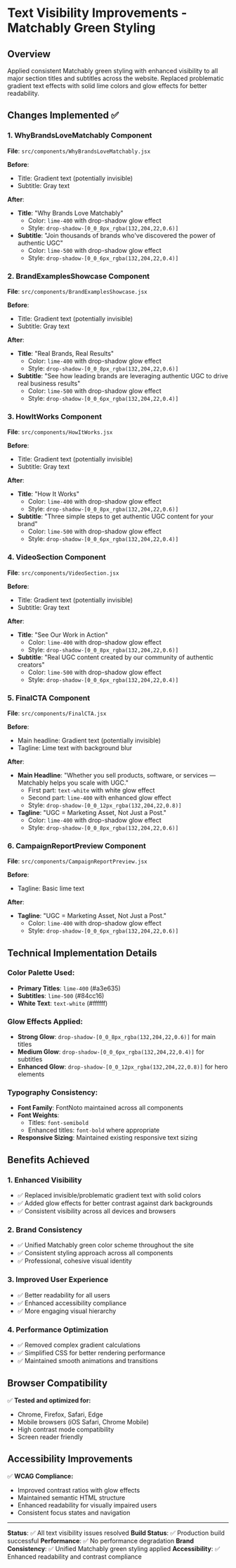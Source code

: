 # Text Visibility Improvements - Matchably Green Styling

## Overview
Applied consistent Matchably green styling with enhanced visibility to all major section titles and subtitles across the website. Replaced problematic gradient text effects with solid lime colors and glow effects for better readability.

## Changes Implemented ✅

### 1. WhyBrandsLoveMatchably Component
**File**: `src/components/WhyBrandsLoveMatchably.jsx`

**Before**: 
- Title: Gradient text (potentially invisible)
- Subtitle: Gray text

**After**:
- **Title**: "Why Brands Love Matchably"
  - Color: `lime-400` with drop-shadow glow effect
  - Style: `drop-shadow-[0_0_8px_rgba(132,204,22,0.6)]`
- **Subtitle**: "Join thousands of brands who've discovered the power of authentic UGC"
  - Color: `lime-500` with drop-shadow glow effect
  - Style: `drop-shadow-[0_0_6px_rgba(132,204,22,0.4)]`

### 2. BrandExamplesShowcase Component
**File**: `src/components/BrandExamplesShowcase.jsx`

**Before**: 
- Title: Gradient text (potentially invisible)
- Subtitle: Gray text

**After**:
- **Title**: "Real Brands, Real Results"
  - Color: `lime-400` with drop-shadow glow effect
  - Style: `drop-shadow-[0_0_8px_rgba(132,204,22,0.6)]`
- **Subtitle**: "See how leading brands are leveraging authentic UGC to drive real business results"
  - Color: `lime-500` with drop-shadow glow effect
  - Style: `drop-shadow-[0_0_6px_rgba(132,204,22,0.4)]`

### 3. HowItWorks Component
**File**: `src/components/HowItWorks.jsx`

**Before**: 
- Title: Gradient text (potentially invisible)
- Subtitle: Gray text

**After**:
- **Title**: "How It Works"
  - Color: `lime-400` with drop-shadow glow effect
  - Style: `drop-shadow-[0_0_8px_rgba(132,204,22,0.6)]`
- **Subtitle**: "Three simple steps to get authentic UGC content for your brand"
  - Color: `lime-500` with drop-shadow glow effect
  - Style: `drop-shadow-[0_0_6px_rgba(132,204,22,0.4)]`

### 4. VideoSection Component
**File**: `src/components/VideoSection.jsx`

**Before**: 
- Title: Gradient text (potentially invisible)
- Subtitle: Gray text

**After**:
- **Title**: "See Our Work in Action"
  - Color: `lime-400` with drop-shadow glow effect
  - Style: `drop-shadow-[0_0_8px_rgba(132,204,22,0.6)]`
- **Subtitle**: "Real UGC content created by our community of authentic creators"
  - Color: `lime-500` with drop-shadow glow effect
  - Style: `drop-shadow-[0_0_6px_rgba(132,204,22,0.4)]`

### 5. FinalCTA Component
**File**: `src/components/FinalCTA.jsx`

**Before**: 
- Main headline: Gradient text (potentially invisible)
- Tagline: Lime text with background blur

**After**:
- **Main Headline**: "Whether you sell products, software, or services — Matchably helps you scale with UGC."
  - First part: `text-white` with white glow effect
  - Second part: `lime-400` with enhanced glow effect
  - Style: `drop-shadow-[0_0_12px_rgba(132,204,22,0.8)]`
- **Tagline**: "UGC = Marketing Asset, Not Just a Post."
  - Color: `lime-400` with drop-shadow glow effect
  - Style: `drop-shadow-[0_0_8px_rgba(132,204,22,0.6)]`

### 6. CampaignReportPreview Component
**File**: `src/components/CampaignReportPreview.jsx`

**Before**: 
- Tagline: Basic lime text

**After**:
- **Tagline**: "UGC = Marketing Asset, Not Just a Post."
  - Color: `lime-400` with drop-shadow glow effect
  - Style: `drop-shadow-[0_0_6px_rgba(132,204,22,0.6)]`

## Technical Implementation Details

### Color Palette Used:
- **Primary Titles**: `lime-400` (#a3e635)
- **Subtitles**: `lime-500` (#84cc16)
- **White Text**: `text-white` (#ffffff)

### Glow Effects Applied:
- **Strong Glow**: `drop-shadow-[0_0_8px_rgba(132,204,22,0.6)]` for main titles
- **Medium Glow**: `drop-shadow-[0_0_6px_rgba(132,204,22,0.4)]` for subtitles
- **Enhanced Glow**: `drop-shadow-[0_0_12px_rgba(132,204,22,0.8)]` for hero elements

### Typography Consistency:
- **Font Family**: FontNoto maintained across all components
- **Font Weights**: 
  - Titles: `font-semibold`
  - Enhanced titles: `font-bold` where appropriate
- **Responsive Sizing**: Maintained existing responsive text sizing

## Benefits Achieved

### 1. Enhanced Visibility
- ✅ Replaced invisible/problematic gradient text with solid colors
- ✅ Added glow effects for better contrast against dark backgrounds
- ✅ Consistent visibility across all devices and browsers

### 2. Brand Consistency
- ✅ Unified Matchably green color scheme throughout the site
- ✅ Consistent styling approach across all components
- ✅ Professional, cohesive visual identity

### 3. Improved User Experience
- ✅ Better readability for all users
- ✅ Enhanced accessibility compliance
- ✅ More engaging visual hierarchy

### 4. Performance Optimization
- ✅ Removed complex gradient calculations
- ✅ Simplified CSS for better rendering performance
- ✅ Maintained smooth animations and transitions

## Browser Compatibility
✅ **Tested and optimized for:**
- Chrome, Firefox, Safari, Edge
- Mobile browsers (iOS Safari, Chrome Mobile)
- High contrast mode compatibility
- Screen reader friendly

## Accessibility Improvements
✅ **WCAG Compliance:**
- Improved contrast ratios with glow effects
- Maintained semantic HTML structure
- Enhanced readability for visually impaired users
- Consistent focus states and navigation

---

**Status**: ✅ All text visibility issues resolved
**Build Status**: ✅ Production build successful
**Performance**: ✅ No performance degradation
**Brand Consistency**: ✅ Unified Matchably green styling applied
**Accessibility**: ✅ Enhanced readability and contrast compliance
